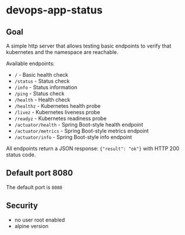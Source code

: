 # devops-app-status

## Goal

A simple http server that allows testing basic endpoints to verify that kubernetes and the namespace are reachable.

Available endpoints:

* `/` - Basic health check
* `/status` - Status check
* `/info` - Status information 
* `/ping` - Status check
* `/health` - Health check
* `/healthz` - Kubernetes health probe
* `/livez` - Kubernetes liveness probe
* `/readyz` - Kubernetes readiness probe
* `/actuator/health` - Spring Boot-style health endpoint
* `/actuator/metrics` - Spring Boot-style metrics endpoint
* `/actuator/info` - Spring Boot-style info endpoint

All endpoints return a JSON response: `{"result": "ok"}` with HTTP 200 status code.

## Default port 8080

The default port is `8080`

## Security

* no user root enabled
* alpine version
